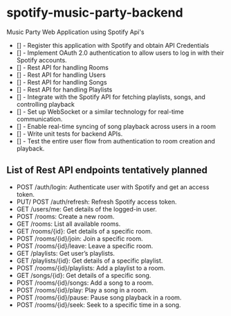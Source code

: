 # spotify-music-party-backend
Music Party Web Application using Spotify Api's


- [] - Register this application with Spotify and obtain API Credentials
- [] - Implement OAuth 2.0 authentication to allow users to log in with their Spotify accounts.
- [] - Rest API for handling Rooms
- [] - Rest API for handling Users
- [] - Rest API for handling Songs
- [] - Rest API for handling Playlists
- [] - Integrate with the Spotify API for fetching playlists, songs, and controlling playback
- [] - Set up WebSocket or a similar technology for real-time communication.
- [] - Enable real-time syncing of song playback across users in a room
- [] - Write unit tests for backend APIs.
- [] - Test the entire user flow from authentication to room creation and playback.


## List of Rest API endpoints tentatively planned

- POST /auth/login: Authenticate user with Spotify and get an access token.
- PUT/ POST /auth/refresh: Refresh Spotify access token.
- GET /users/me: Get details of the logged-in user.
- POST /rooms: Create a new room.
- GET /rooms: List all available rooms.
- GET /rooms/{id}: Get details of a specific room.
- POST /rooms/{id}/join: Join a specific room.
- POST /rooms/{id}/leave: Leave a specific room.
- GET /playlists: Get user’s playlists.
- GET /playlists/{id}: Get details of a specific playlist.
- POST /rooms/{id}/playlists: Add a playlist to a room.
- GET /songs/{id}: Get details of a specific song.
- POST /rooms/{id}/songs: Add a song to a room.
- POST /rooms/{id}/play: Play a song in a room.
- POST /rooms/{id}/pause: Pause song playback in a room.
- POST /rooms/{id}/seek: Seek to a specific time in a song.



